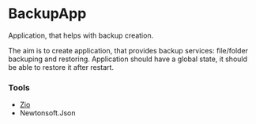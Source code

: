 # BackupApp
Application, that helps with backup creation.

The aim is to create application, that provides backup services: file/folder backuping and restoring.
Application should have a global state, it should be able to restore it after restart.

<h3> Tools </h3> 

* [Zio](https://github.com/xoofx/zio)
* Newtonsoft.Json
